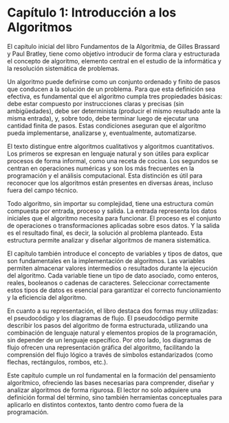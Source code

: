 # Capítulo 1: Introducción a los Algoritmos 
El capítulo inicial del libro Fundamentos de la Algoritmia, de Gilles Brassard y Paul Bratley, tiene como objetivo introducir de forma clara y estructurada el concepto de algoritmo, elemento central en el estudio de la informática y la resolución sistemática de problemas.

Un algoritmo puede definirse como un conjunto ordenado y finito de pasos que conducen a la solución de un problema. Para que esta definición sea efectiva, es fundamental que el algoritmo cumpla tres propiedades básicas: debe estar compuesto por instrucciones claras y precisas (sin ambigüedades), debe ser determinista (producir el mismo resultado ante la misma entrada), y, sobre todo, debe terminar luego de ejecutar una cantidad finita de pasos. Estas condiciones aseguran que el algoritmo pueda implementarse, analizarse y, eventualmente, automatizarse.

El texto distingue entre algoritmos cualitativos y algoritmos cuantitativos. Los primeros se expresan en lenguaje natural y son útiles para explicar procesos de forma informal, como una receta de cocina. Los segundos se centran en operaciones numéricas y son los más frecuentes en la programación y el análisis computacional. Esta distinción es útil para reconocer que los algoritmos están presentes en diversas áreas, incluso fuera del campo técnico.

Todo algoritmo, sin importar su complejidad, tiene una estructura común compuesta por entrada, proceso y salida. La entrada representa los datos iniciales que el algoritmo necesita para funcionar. El proceso es el conjunto de operaciones o transformaciones aplicadas sobre esos datos. Y la salida es el resultado final, es decir, la solución al problema planteado. Esta estructura permite analizar y diseñar algoritmos de manera sistemática.

El capítulo también introduce el concepto de variables y tipos de datos, que son fundamentales en la implementación de algoritmos. Las variables permiten almacenar valores intermedios o resultados durante la ejecución del algoritmo. Cada variable tiene un tipo de dato asociado, como enteros, reales, booleanos o cadenas de caracteres. Seleccionar correctamente estos tipos de datos es esencial para garantizar el correcto funcionamiento y la eficiencia del algoritmo.

En cuanto a su representación, el libro destaca dos formas muy utilizadas: el pseudocódigo y los diagramas de flujo. El pseudocódigo permite describir los pasos del algoritmo de forma estructurada, utilizando una combinación de lenguaje natural y elementos propios de la programación, sin depender de un lenguaje específico. Por otro lado, los diagramas de flujo ofrecen una representación gráfica del algoritmo, facilitando la comprensión del flujo lógico a través de símbolos estandarizados (como flechas, rectángulos, rombos, etc.).

Este capítulo cumple un rol fundamental en la formación del pensamiento algorítmico, ofreciendo las bases necesarias para comprender, diseñar y analizar algoritmos de forma rigurosa. El lector no solo adquiere una definición formal del término, sino también herramientas conceptuales para aplicarlo en distintos contextos, tanto dentro como fuera de la programación.

